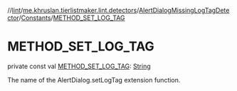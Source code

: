 //[lint](../../../../index.md)/[me.khruslan.tierlistmaker.lint.detectors](../../index.md)/[AlertDialogMissingLogTagDetector](../index.md)/[Constants](index.md)/[METHOD_SET_LOG_TAG](-m-e-t-h-o-d_-s-e-t_-l-o-g_-t-a-g.md)

# METHOD_SET_LOG_TAG

private const val [METHOD_SET_LOG_TAG](-m-e-t-h-o-d_-s-e-t_-l-o-g_-t-a-g.md): [String](https://kotlinlang.org/api/latest/jvm/stdlib/kotlin/-string/index.html)

The name of the AlertDialog.setLogTag extension function.
